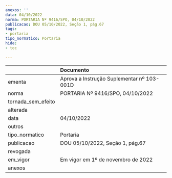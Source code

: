 ```yaml
---
anexos: ''
data: 04/10/2022
norma: PORTARIA Nº 9416/SPO, 04/10/2022
publicacao: DOU 05/10/2022, Seção 1, pág.67
tags:
- portaria
tipo_normatico: Portaria
hide: 
- toc 
 
---
```


|                    | Documento                                  |
|:-------------------|:-------------------------------------------|
| ementa             | Aprova a Instrução Suplementar nº 103-001D |
| norma              | PORTARIA Nº 9416/SPO, 04/10/2022           |
| tornada_sem_efeito |                                            |
| alterada           |                                            |
| data               | 04/10/2022                                 |
| outros             |                                            |
| tipo_normatico     | Portaria                                   |
| publicacao         | DOU 05/10/2022, Seção 1, pág.67            |
| revogada           |                                            |
| em_vigor           | Em vigor em 1º de novembro de 2022         |
| anexos             |                                            |